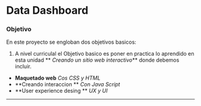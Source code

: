 # Data Dashboard

### Objetivo
En este proyecto se engloban dos objetivos basicos:
1. A nivel curriculal el Objetivo basico es poner en practica lo aprendido en esta unidad ** _Creando un sitio web interactivo_** donde debemos incluir.


* **Maquetado web** _Cos CSS y HTML_
* **Creando interaccion ** _Con Java Script_
* **User experience desing ** _UX y UI_


***
